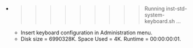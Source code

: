 * >>>>>>>>> Running inst-std-system-keyboard.sh ...
  * Insert keyboard configuration in Administration menu.
  * Disk size = 6990328K. Space Used = 4K. Runtime = 00:00:00:01.
